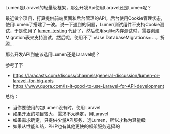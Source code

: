 Lumen是Laravel的轻量级框架，那么开发Api使用Laravel还是Lumen呢？  
  
最近做个项目，打算提供前端页面和后台管理的API，后台使用Cookie管理状态，使用Lumen了搭建了一波。说一下遇到的问题，Lumen测试组件不支持Cookie测试，于是使用了 [lumen-testing](https://github.com/albertcht/lumen-testing) 代替了，然后使用sqlite内存测试时，需要创建Migration表来支持测试，然后呢，使用不了 =Use DatabaseMigrations= ...，折腾...  
  
那么开发API到底该选用Lumen还是Laravel呢？  
  
参考了下  
- https://laracasts.com/discuss/channels/general-discussion/lumen-or-laravel-for-big-apis
- https://www.quora.com/Is-it-good-to-use-Laravel-for-API-development
  
总结：  
- 当你要使用的包Lumen没有时，使用Laravel
- 如果开发的项目较大，需求不太确定，用Laravel
- 如果需求确定，只提供少量API服务，选Lumen，所以才称为轻量级
- 如果从性能纠结，PHP也有其他更快的框架服务选择的
  
